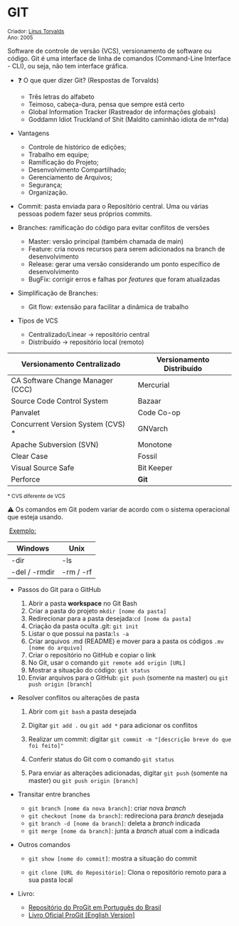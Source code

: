 # GIT

<small>Criador: <a href="https://github.com/torvalds">Linus Torvalds</a> <br/>Ano: 2005</small> 

Software de controle de versão (VCS), versionamento de software ou código. Git é uma interface de linha de comandos (Command-Line Interface - CLI), ou seja, não tem interface gráfica.

- :question: O que quer dizer Git? (Respostas de Torvalds)
  - Três letras do alfabeto
  - Teimoso, cabeça-dura, pensa que sempre está certo
  - Global Information Tracker (Rastreador de informações globais)
  - Goddamn Idiot Truckland of Shit (Maldito caminhão idiota de m*rda)

- Vantagens
  - Controle de histórico de edições;
  - Trabalho em equipe;
  - Ramificação do Projeto;
  - Desenvolvimento Compartilhado;
  - Gerenciamento de Arquivos;
  - Segurança;
  - Organização.

- Commit: pasta enviada para o Repositório central. Uma ou várias pessoas podem fazer seus próprios commits.

- Branches: ramificação do código para evitar conflitos de versões

  - Master: versão principal (também chamada de main)
  - Feature: cria novos recursos para serem adicionados na branch de desenvolvimento
  - Release: gerar uma versão considerando um ponto específico de desenvolvimento
  - BugFix: corrigir erros e falhas por *features* que foram atualizadas

  

- Simplificação de Branches: 

  - Git flow: extensão para facilitar a dinâmica de trabalho



- Tipos de VCS
  - Centralizado/Linear → repositório central
  - Distribuído → repositório local (remoto)

| Versionamento Centralizado        | Versionamento Distribuído |
| --------------------------------- | ------------------------- |
| CA Software Change Manager (CCC)  | Mercurial                 |
| Source Code Control System        | Bazaar                    |
| Panvalet                          | Code Co-op                |
| Concurrent Version System (CVS) * | GNVarch                   |
| Apache Subversion (SVN)           | Monotone                  |
| Clear Case                        | Fossil                    |
| Visual Source Safe                | Bit Keeper                |
| Perforce                          | **Git**                   |

<small> * CVS diferente de VCS  </small>



:warning: Os comandos em Git podem variar de acordo com o sistema operacional que esteja usando.

​	<u>Exemplo:</u>

| Windows       | Unix      |
| ------------- | --------- |
| -dir          | -ls       |
| -del / -rmdir | -rm / -rf |



- Passos do Git para o GitHub

  1. Abrir a pasta **workspace** no Git Bash 
  2. Criar a pasta do projeto `mkdir [nome da pasta]`
  3. Redirecionar para a pasta desejada:`cd [nome da pasta]`
  4. Criação da pasta oculta .git: `git init`
  5. Listar o que possui na pasta:`ls -a`
  6. Criar arquivos .md (README) e mover para a pasta os códigos `.mv [nome do arquivo]`
  7. Criar o repositório no GitHub e copiar o link
  8. No Git, usar o comando `git remote add origin [URL]`
  9. Mostrar a situação do código: `git status`
  10. Enviar arquivos para o GitHub: `git push` (somente na master) ou  `git push origin [branch]`

  

- Resolver conflitos ou alterações de pasta

  1. Abrir com `git bash` a pasta desejada 

  2. Digitar `git add .` ou `git add *` para adicionar os conflitos

  3. Realizar um commit: digitar `git commit -m "[descrição breve do que foi feito]"`

  4. Conferir status do Git com o comando `git status`

  5. Para enviar as alterações adicionadas, digitar  `git push` (somente na master) ou  `git push origin [branch]`

     

- Transitar entre branches

  - `git branch [nome da nova branch]`: criar nova *branch*
  - `git checkout [nome da branch]`: redireciona para *branch* desejada
  - `git branch -d [nome da branch]`: deleta a *branch* indicada
  - `git merge [nome da branch]`: junta a *branch* atual com a indicada

- Outros comandos

  - `git show [nome do commit]`: mostra a situação do commit

  - `git clone [URL do Repositório]`: Clona o repositório remoto para a sua pasta local

- Livro: 

  - [Repositório do ProGit em Português do Brasil](https://github.com/progit/progit2-pt-br)
  - [Livro Oficial ProGit [English Version]](http://git-scm.com/book/en/v2)

